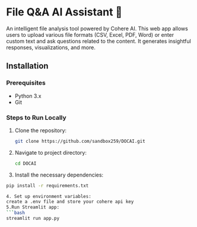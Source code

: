 # File Q&A AI Assistant 📁

An intelligent file analysis tool powered by Cohere AI. 
This web app allows users to upload various file formats (CSV, Excel, PDF, Word) or enter custom text and ask questions related to the content. 
It generates insightful responses, visualizations, and more.

## Installation

### Prerequisites

- Python 3.x
- Git

### Steps to Run Locally

1. Clone the repository:
   ```bash
   git clone https://github.com/sandbox259/DOCAI.git
2. Navigate to project directory:
   ```bash
   cd DOCAI
3. Install the necessary dependencies:
  ```bash
  pip install -r requirements.txt

4. Set up environment variables:
  create a .env file and store your cohere api key
5.Run Streamlit app:
 ```bash
 streamlit run app.py


